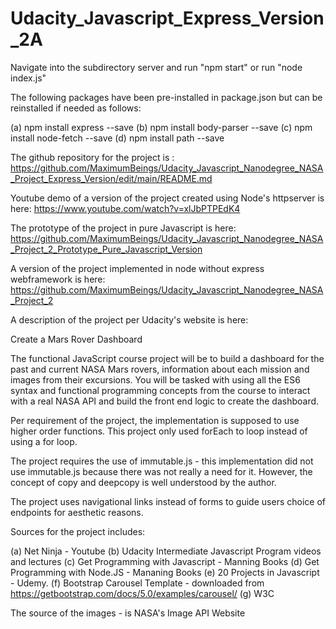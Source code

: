 # Udacity_Javascript_Express_Version_2A

Navigate into the subdirectory server and run "npm start" or run "node index.js"

The following packages have been pre-installed in package.json but can be reinstalled if needed as follows:

(a) npm install express --save (b) npm install body-parser --save (c) npm install node-fetch --save (d) npm install path --save

The github repository for the project is : https://github.com/MaximumBeings/Udacity_Javascript_Nanodegree_NASA_Project_Express_Version/edit/main/README.md

Youtube demo of a version of the project created using Node's httpserver is here: https://www.youtube.com/watch?v=xlJbPTPEdK4

The prototype of the project in pure Javascript is here: https://github.com/MaximumBeings/Udacity_Javascript_Nanodegree_NASA_Project_2_Prototype_Pure_Javascript_Version

A version of the project implemented in node without express webframework is here: https://github.com/MaximumBeings/Udacity_Javascript_Nanodegree_NASA_Project_2

A description of the project per Udacity's website is here:

Create a Mars Rover Dashboard

The functional JavaScript course project will be to build a dashboard for the past and current NASA Mars rovers, information about each mission and images from their excursions. You will be tasked with using all the ES6 syntax and functional programming concepts from the course to interact with a real NASA API and build the front end logic to create the dashboard.

Per requirement of the project, the implementation is supposed to use higher order functions. This project only used forEach to loop instead of using a for loop.

The project requires the use of immutable.js - this implementation did not use immutable.js because there was not really a need for it. However, the concept of copy and deepcopy is well understood by the author.

The project uses navigational links instead of forms to guide users choice of endpoints for aesthetic reasons.

Sources for the project includes:

(a) Net Ninja - Youtube (b) Udacity Intermediate Javascript Program videos and lectures (c) Get Programming with Javascript - Manning Books (d) Get Programming with Node.JS - Mananing Books (e) 20 Projects in Javascript - Udemy. (f) Bootstrap Carousel Template - downloaded from https://getbootstrap.com/docs/5.0/examples/carousel/ (g) W3C

The source of the images - is NASA's Image API Website
